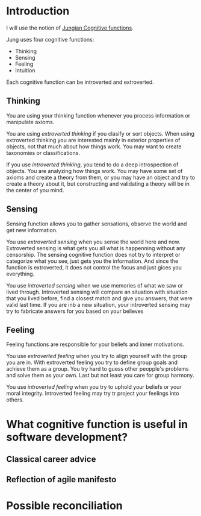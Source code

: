 # Introduction

I will use the notion of [Jungian Cognitive functions](https://en.wikipedia.org/wiki/Jungian_cognitive_functions).

Jung uses four cognitive functions:
- Thinking
- Sensing
- Feeling
- Intuition

Each cognitive function can be introverted and extroverted.                                                                                                    

## Thinking

You are using your thinking function whenever you process information or manipulate axioms.

You are using *extroverted thinking* if you clasify or sort objects. When using extroverted thinking you are interested mainly in exterior properties of objects,
not that much about how things work. You may want to create taxonomies or classifications.

If you use *introverted thinking*, you tend to do a deep introspection of objects. You are analyzing how things work. You may have some set of axioms and create a theory from them, or you may have
an object and try to create a theory about it, but constructing and validating a theory will be in the center of you mind.

## Sensing

Sensing function allows you to gather sensations, observe the world and get new information.

You use *extroverted sensing* when you sense the world here and now. Extroverted sensing is what gets you all what is happenning without any censorship. The sensing cognitive function does not
try to interpret or categorize what you see, just gets you the information. And since the function is extroverted, it does not control the focus and just gices you everything.

You use *introverted sensing* when we use memories of what we saw or lived through. Introverted sensing will compare an situation with situation that you lived before, find a closest match
and give you answers, that were valid last time. If you are inb a new situation, your introverted sensing may try to fabricate answers for you based on your believes

## Feeling

Feeling functions are responsible for your beliefs and inner motivations.

You use *extroverted feeling* when you try to align yourself with the group you are in. With extroverted feeling you try to define group goals and achieve them as a group.
You try hard to guess other peopple's problems and solve them as your own. Last but not least you care for group harmony.

You use *introverted feeling* when you try to uphold your beliefs or your moral integrity. Introverted feeling may try tr project your feelings into others. 

# What cognitive function is useful in software development?

## Classical career advice

## Reflection of agile manifesto

# Possible reconciliation